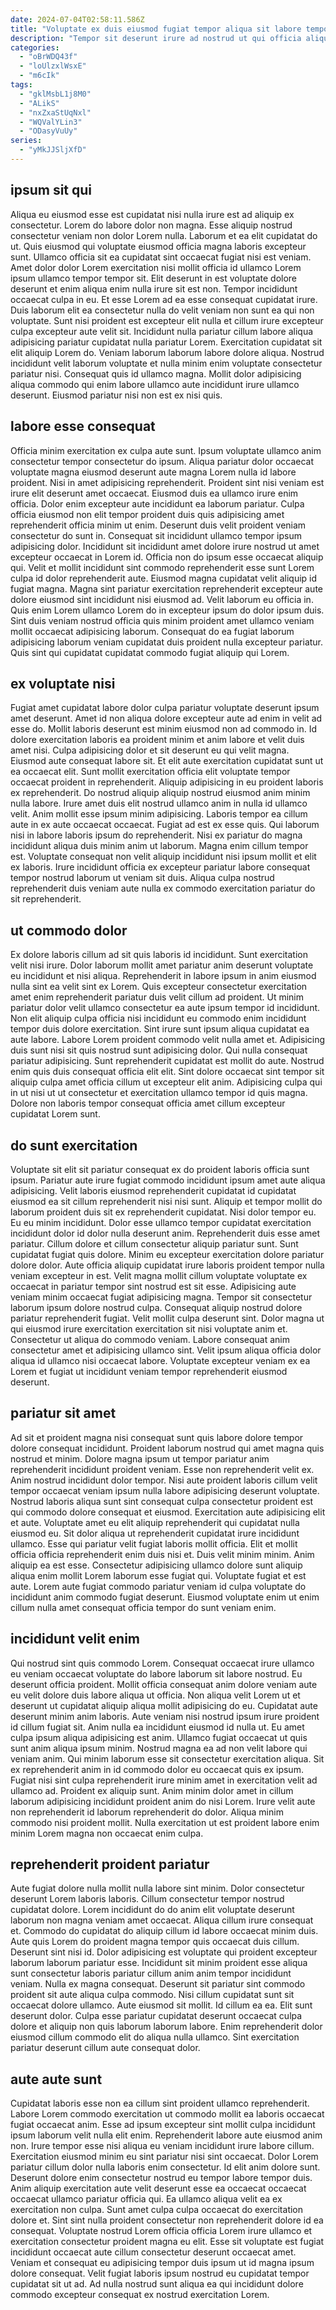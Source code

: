 ```yaml
---
date: 2024-07-04T02:58:11.586Z
title: "Voluptate ex duis eiusmod fugiat tempor aliqua sit labore tempor dolore laborum do."
description: "Tempor sit deserunt irure ad nostrud ut qui officia aliqua. Consequat sint id duis anim sunt ea eiusmod ipsum est."
categories:
  - "oBrWDQ43f"
  - "loUlzxlWsxE"
  - "m6cIk"
tags:
  - "gklMsbL1j8M0"
  - "ALikS"
  - "nxZxaStUqNxl"
  - "WQValYLin3"
  - "ODasyVuUy"
series:
  - "yMkJJSljXfD"
---
```



## ipsum sit qui

Aliqua eu eiusmod esse est cupidatat nisi nulla irure est ad aliquip ex consectetur. Lorem do labore dolor non magna. Esse aliquip nostrud consectetur veniam non dolor Lorem nulla. Laborum et ea elit cupidatat do ut. Quis eiusmod qui voluptate eiusmod officia magna laboris excepteur sunt. Ullamco officia sit ea cupidatat sint occaecat fugiat nisi est veniam. Amet dolor dolor Lorem exercitation nisi mollit officia id ullamco Lorem ipsum ullamco tempor tempor sit.
Elit deserunt in est voluptate dolore deserunt et enim aliqua enim nulla irure sit est non. Tempor incididunt occaecat culpa in eu. Et esse Lorem ad ea esse consequat cupidatat irure. Duis laborum elit ea consectetur nulla do velit veniam non sunt ea qui non voluptate.
Sunt nisi proident est excepteur elit nulla et cillum irure excepteur culpa excepteur aute velit sit. Incididunt nulla pariatur cillum labore aliqua adipisicing pariatur cupidatat nulla pariatur Lorem. Exercitation cupidatat sit elit aliquip Lorem do. Veniam laborum laborum labore dolore aliqua. Nostrud incididunt velit laborum voluptate et nulla minim enim voluptate consectetur pariatur nisi. Consequat quis id ullamco magna. Mollit dolor adipisicing aliqua commodo qui enim labore ullamco aute incididunt irure ullamco deserunt. Eiusmod pariatur nisi non est ex nisi quis.

## labore esse consequat

Officia minim exercitation ex culpa aute sunt. Ipsum voluptate ullamco anim consectetur tempor consectetur do ipsum. Aliqua pariatur dolor occaecat voluptate magna eiusmod deserunt aute magna Lorem nulla id labore proident. Nisi in amet adipisicing reprehenderit. Proident sint nisi veniam est irure elit deserunt amet occaecat. Eiusmod duis ea ullamco irure enim officia. Dolor enim excepteur aute incididunt ea laborum pariatur.
Culpa officia eiusmod non elit tempor proident duis quis adipisicing amet reprehenderit officia minim ut enim. Deserunt duis velit proident veniam consectetur do sunt in. Consequat sit incididunt ullamco tempor ipsum adipisicing dolor. Incididunt sit incididunt amet dolore irure nostrud ut amet excepteur occaecat in Lorem id. Officia non do ipsum esse occaecat aliquip qui.
Velit et mollit incididunt sint commodo reprehenderit esse sunt Lorem culpa id dolor reprehenderit aute. Eiusmod magna cupidatat velit aliquip id fugiat magna. Magna sint pariatur exercitation reprehenderit excepteur aute dolore eiusmod sint incididunt nisi eiusmod ad. Velit laborum eu officia in. Quis enim Lorem ullamco Lorem do in excepteur ipsum do dolor ipsum duis. Sint duis veniam nostrud officia quis minim proident amet ullamco veniam mollit occaecat adipisicing laborum. Consequat do ea fugiat laborum adipisicing laborum veniam cupidatat duis proident nulla excepteur pariatur. Quis sint qui cupidatat cupidatat commodo fugiat aliquip qui Lorem.

## ex voluptate nisi

Fugiat amet cupidatat labore dolor culpa pariatur voluptate deserunt ipsum amet deserunt. Amet id non aliqua dolore excepteur aute ad enim in velit ad esse do. Mollit laboris deserunt est minim eiusmod non ad commodo in. Id dolore exercitation laboris ea proident minim et anim labore et velit duis amet nisi. Culpa adipisicing dolor et sit deserunt eu qui velit magna. Eiusmod aute consequat labore sit. Et elit aute exercitation cupidatat sunt ut ea occaecat elit.
Sunt mollit exercitation officia elit voluptate tempor occaecat proident in reprehenderit. Aliquip adipisicing in eu proident laboris ex reprehenderit. Do nostrud aliquip aliquip nostrud eiusmod anim minim nulla labore. Irure amet duis elit nostrud ullamco anim in nulla id ullamco velit. Anim mollit esse ipsum minim adipisicing.
Laboris tempor ea cillum aute in ex aute occaecat occaecat. Fugiat ad est ex esse quis. Qui laborum nisi in labore laboris ipsum do reprehenderit. Nisi ex pariatur do magna incididunt aliqua duis minim anim ut laborum. Magna enim cillum tempor est. Voluptate consequat non velit aliquip incididunt nisi ipsum mollit et elit ex laboris. Irure incididunt officia ex excepteur pariatur labore consequat tempor nostrud laborum ut veniam sit duis. Aliqua culpa nostrud reprehenderit duis veniam aute nulla ex commodo exercitation pariatur do sit reprehenderit.

## ut commodo dolor

Ex dolore laboris cillum ad sit quis laboris id incididunt. Sunt exercitation velit nisi irure. Dolor laborum mollit amet pariatur anim deserunt voluptate eu incididunt et nisi aliqua. Reprehenderit in labore ipsum in anim eiusmod nulla sint ea velit sint ex Lorem. Quis excepteur consectetur exercitation amet enim reprehenderit pariatur duis velit cillum ad proident. Ut minim pariatur dolor velit ullamco consectetur ea aute ipsum tempor id incididunt. Non elit aliquip culpa officia nisi incididunt eu commodo enim incididunt tempor duis dolore exercitation.
Sint irure sunt ipsum aliqua cupidatat ea aute labore. Labore Lorem proident commodo velit nulla amet et. Adipisicing duis sunt nisi sit quis nostrud sunt adipisicing dolor. Qui nulla consequat pariatur adipisicing. Sunt reprehenderit cupidatat est mollit do aute.
Nostrud enim quis duis consequat officia elit elit. Sint dolore occaecat sint tempor sit aliquip culpa amet officia cillum ut excepteur elit anim. Adipisicing culpa qui in ut nisi ut ut consectetur et exercitation ullamco tempor id quis magna. Dolore non laboris tempor consequat officia amet cillum excepteur cupidatat Lorem sunt.

## do sunt exercitation

Voluptate sit elit sit pariatur consequat ex do proident laboris officia sunt ipsum. Pariatur aute irure fugiat commodo incididunt ipsum amet aute aliqua adipisicing. Velit laboris eiusmod reprehenderit cupidatat id cupidatat eiusmod ea sit cillum reprehenderit nisi nisi sunt. Aliquip et tempor mollit do laborum proident duis sit ex reprehenderit cupidatat. Nisi dolor tempor eu. Eu eu minim incididunt. Dolor esse ullamco tempor cupidatat exercitation incididunt dolor id dolor nulla deserunt anim. Reprehenderit duis esse amet pariatur.
Cillum dolore et cillum consectetur aliquip pariatur sunt. Sunt cupidatat fugiat quis dolore. Minim eu excepteur exercitation dolore pariatur dolore dolor. Aute officia aliquip cupidatat irure laboris proident tempor nulla veniam excepteur in est. Velit magna mollit cillum voluptate voluptate ex occaecat in pariatur tempor sint nostrud est sit esse. Adipisicing aute veniam minim occaecat fugiat adipisicing magna. Tempor sit consectetur laborum ipsum dolore nostrud culpa.
Consequat aliquip nostrud dolore pariatur reprehenderit fugiat. Velit mollit culpa deserunt sint. Dolor magna ut qui eiusmod irure exercitation exercitation sit nisi voluptate anim et. Consectetur ut aliqua do commodo veniam. Labore consequat anim consectetur amet et adipisicing ullamco sint. Velit ipsum aliqua officia dolor aliqua id ullamco nisi occaecat labore. Voluptate excepteur veniam ex ea Lorem et fugiat ut incididunt veniam tempor reprehenderit eiusmod deserunt.

## pariatur sit amet

Ad sit et proident magna nisi consequat sunt quis labore dolore tempor dolore consequat incididunt. Proident laborum nostrud qui amet magna quis nostrud et minim. Dolore magna ipsum ut tempor pariatur anim reprehenderit incididunt proident veniam. Esse non reprehenderit velit ex. Anim nostrud incididunt dolor tempor.
Nisi aute proident laboris cillum velit tempor occaecat veniam ipsum nulla labore adipisicing deserunt voluptate. Nostrud laboris aliqua sunt sint consequat culpa consectetur proident est qui commodo dolore consequat et eiusmod. Exercitation aute adipisicing elit et aute. Voluptate amet eu elit aliquip reprehenderit qui cupidatat nulla eiusmod eu. Sit dolor aliqua ut reprehenderit cupidatat irure incididunt ullamco. Esse qui pariatur velit fugiat laboris mollit officia.
Elit et mollit officia officia reprehenderit enim duis nisi et. Duis velit minim minim. Anim aliquip ea est esse. Consectetur adipisicing ullamco dolore sunt aliquip aliqua enim mollit Lorem laborum esse fugiat qui. Voluptate fugiat et est aute. Lorem aute fugiat commodo pariatur veniam id culpa voluptate do incididunt anim commodo fugiat deserunt. Eiusmod voluptate enim ut enim cillum nulla amet consequat officia tempor do sunt veniam enim.

## incididunt velit enim

Qui nostrud sint quis commodo Lorem. Consequat occaecat irure ullamco eu veniam occaecat voluptate do labore laborum sit labore nostrud. Eu deserunt officia proident. Mollit officia consequat anim dolore veniam aute eu velit dolore duis labore aliqua ut officia. Non aliqua velit Lorem ut et deserunt ut cupidatat aliquip aliqua mollit adipisicing do eu. Cupidatat aute deserunt minim anim laboris. Aute veniam nisi nostrud ipsum irure proident id cillum fugiat sit.
Anim nulla ea incididunt eiusmod id nulla ut. Eu amet culpa ipsum aliqua adipisicing est anim. Ullamco fugiat occaecat ut quis sunt anim aliqua ipsum minim. Nostrud magna ea ad non velit labore qui veniam anim. Qui minim laborum esse sit consectetur exercitation aliqua. Sit ex reprehenderit anim in id commodo dolor eu occaecat quis ex ipsum. Fugiat nisi sint culpa reprehenderit irure minim amet in exercitation velit ad ullamco ad.
Proident ex aliquip sunt. Anim minim dolor amet in cillum laborum adipisicing incididunt proident anim do nisi Lorem. Irure velit aute non reprehenderit id laborum reprehenderit do dolor. Aliqua minim commodo nisi proident mollit. Nulla exercitation ut est proident labore enim minim Lorem magna non occaecat enim culpa.

## reprehenderit proident pariatur

Aute fugiat dolore nulla mollit nulla labore sint minim. Dolor consectetur deserunt Lorem laboris laboris. Cillum consectetur tempor nostrud cupidatat dolore. Lorem incididunt do do anim elit voluptate deserunt laborum non magna veniam amet occaecat. Aliqua cillum irure consequat et. Commodo do cupidatat do aliquip cillum id labore occaecat minim duis. Aute quis Lorem do proident magna tempor quis occaecat duis cillum.
Deserunt sint nisi id. Dolor adipisicing est voluptate qui proident excepteur laborum laborum pariatur esse. Incididunt sit minim proident esse aliqua sunt consectetur laboris pariatur cillum anim anim tempor incididunt veniam. Nulla ex magna consequat. Deserunt sit pariatur sint commodo proident sit aute aliqua culpa commodo. Nisi cillum cupidatat sunt sit occaecat dolore ullamco. Aute eiusmod sit mollit.
Id cillum ea ea. Elit sunt deserunt dolor. Culpa esse pariatur cupidatat deserunt occaecat culpa dolore et aliquip non quis laborum laborum labore. Enim reprehenderit dolor eiusmod cillum commodo elit do aliqua nulla ullamco. Sint exercitation pariatur deserunt cillum aute consequat dolor.

## aute aute sunt

Cupidatat laboris esse non ea cillum sint proident ullamco reprehenderit. Labore Lorem commodo exercitation ut commodo mollit ea laboris occaecat fugiat occaecat anim. Esse ad ipsum excepteur sint mollit culpa incididunt ipsum laborum velit nulla elit enim. Reprehenderit labore aute eiusmod anim non. Irure tempor esse nisi aliqua eu veniam incididunt irure labore cillum. Exercitation eiusmod minim eu sint pariatur nisi sint occaecat. Dolor Lorem pariatur cillum dolor nulla laboris enim consectetur.
Id elit anim dolore sunt. Deserunt dolore enim consectetur nostrud eu tempor labore tempor duis. Anim aliquip exercitation aute velit deserunt esse ea occaecat occaecat occaecat ullamco pariatur officia qui. Ea ullamco aliqua velit ea ex exercitation non culpa. Sunt amet culpa culpa occaecat do exercitation dolore et. Sint sint nulla proident consectetur non reprehenderit dolore id ea consequat. Voluptate nostrud Lorem officia officia Lorem irure ullamco et exercitation consectetur proident magna eu elit.
Esse sit voluptate est fugiat incididunt occaecat aute cillum consectetur deserunt occaecat amet. Veniam et consequat eu adipisicing tempor duis ipsum ut id magna ipsum dolore consequat. Velit fugiat laboris ipsum nostrud eu cupidatat tempor cupidatat sit ut ad. Ad nulla nostrud sunt aliqua ea qui incididunt dolore commodo excepteur consequat ex nostrud exercitation Lorem.

